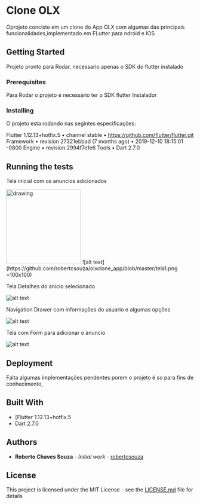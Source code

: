 # Clone OLX

Oprojeto conciste em um clone do App OLX com algumas das principais funcionalidades,implementado em FLutter para ndroid e IOS

## Getting Started

Projeto pronto para Rodar, necessario apenas o SDK do flutter instalado

### Prerequisites

Para Rodar o projeto é necessario ter o SDK flutter Instalador

### Installing

 O projeto esta rodando nas segintes especificações:
 
Flutter 1.12.13+hotfix.5 • channel stable • https://github.com/flutter/flutter.git
Framework • revision 27321ebbad (7 months ago) • 2019-12-10 18:15:01 -0800
Engine • revision 2994f7e1e6
Tools • Dart 2.7.0




## Running the tests

Tela inicial com os anuncios adicionados 

<img src="tela1.png" alt="drawing" width="200"/>
![alt text](https://github.com/robertcsouza/olxclone_app/blob/master/tela1.png =100x100)

Tela Detalhes do anicio selecionado

![alt text](https://github.com/robertcsouza/olxclone_app/blob/master/tela2.png)

Navigation Drawer com informações do usuario e algumas opções

![alt text](https://github.com/robertcsouza/olxclone_app/blob/master/tela3.png)

Tela com Form para adicionar o anuncio

![alt text](https://github.com/robertcsouza/olxclone_app/blob/master/tela4.png)

## Deployment

Falta algumas implementações pendentes porem o projeto é so para fins de conhecimento, 

## Built With

* [Flutter 1.12.13+hotfix.5 
* Dart 2.7.0
## Authors

* **Roberto Chaves Souza** - *Initial work* - [robertcsouza](https://github.com/robertcsouza)


## License

This project is licensed under the MIT License - see the [LICENSE.md](LICENSE.md) file for details

